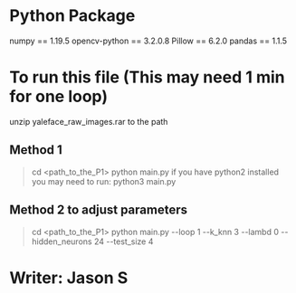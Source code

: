 # Python Package
numpy == 1.19.5
opencv-python == 3.2.0.8
Pillow == 6.2.0
pandas == 1.1.5

# To run this file (This may need 1 min for one loop)
unzip yaleface_raw_images.rar to the path 
## Method 1 
> cd <path_to_the_P1>
> python main.py
if you have python2 installed you may need to run:
> python3 main.py
## Method 2 to adjust parameters
> cd <path_to_the_P1>
> python main.py --loop 1 --k_knn 3 --lambd 0 --hidden_neurons 24 --test_size 4 

# Writer: Jason S
